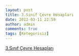 ```yaml
---
layout: post
title: 3.Sınıf Çevre Hesapları
date: 2012-03-11 22:59
author: admin
comments: true
tags: [Ketegorisiz]
---
```

<a href="http://3ucuncuisinif.googlecode.com/files/3.S%C4%B1n%C4%B1f%20%C3%87evre%20Hesaplar%C4%B1.rar" target="_blank">3.Sınıf Çevre Hesapları</a>
